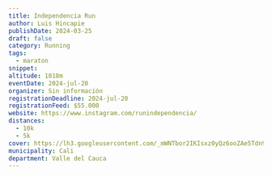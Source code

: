 ```yaml
---
title: Independencia Run
author: Luis Hincapie
publishDate: 2024-03-25
draft: false
category: Running
tags:
  - maraton
snippet:
altitude: 1018m
eventDate: 2024-jul-20
organizer: Sin información
registrationDeadline: 2024-jul-20
registrationFeed: $55.000
website: https://www.instagram.com/runindependencia/
distances:
  - 10k
  - 5k
cover: https://lh3.googleusercontent.com/_mWNTbor2IKIsxz0yQz6ooZAe5Tdn9pyN2Z7DufcPg4lKBZkP5z1Wr_xmTbaXJ_lRDgYmJ1PxCe7vKA8zfZ5HnYSUuYWMv80kUaFFVJqcBk35oqsjzuDDvf-X6rpwknPrA=w853
municipality: Cali
department: Valle del Cauca
---
```

